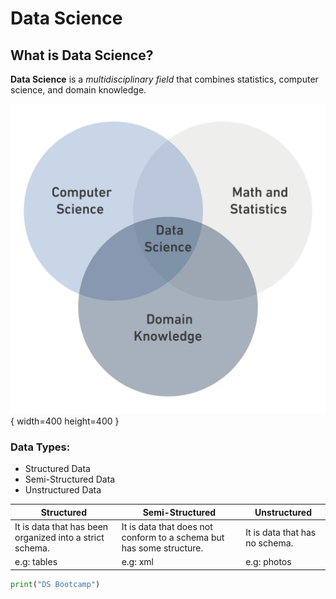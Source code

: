 # Data Science

## What is Data Science?

**Data Science** is a _multidisciplinary field_ that combines statistics, computer science, and domain knowledge.

![DS](DS.png){ width=400 height=400 }

### Data Types:

- Structured Data
- Semi-Structured Data
- Unstructured Data

| Structured                                               | Semi-Structured                                                      | Unstructured                   |
| -------------------------------------------------------- | -------------------------------------------------------------------- | ------------------------------ |
| It is data that has been organized into a strict schema. | It is data that does not conform to a schema but has some structure. | It is data that has no schema. |
| e.g: tables                                              | e.g: xml                                                             | e.g: photos                    |

```python
print("DS Bootcamp")
```
